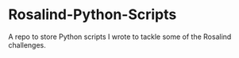 # Rosalind-Python-Scripts
A repo to store Python scripts I wrote to tackle some of the Rosalind challenges. 
